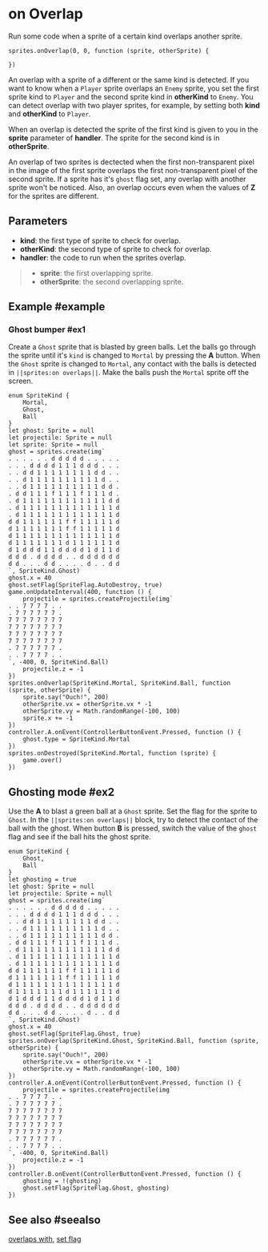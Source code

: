 # on Overlap

Run some code when a sprite of a certain kind overlaps another sprite. 

```sig
sprites.onOverlap(0, 0, function (sprite, otherSprite) {
	
})
```

An overlap with a sprite of a different or the same kind is detected. If you want to know when a ``Player`` sprite overlaps an ``Enemy`` sprite, you set the first sprite kind to ``Player`` and the second sprite kind in **otherKind** to ``Enemy``. You can detect overlap with two player sprites, for example, by setting both **kind** and **otherKind** to ``Player``.

When an overlap is detected the sprite of the first kind is given to you in the **sprite** parameter of **handler**. The sprite for the second kind is in **otherSprite**.

An overlap of two sprites is dectected when the first non-transparent pixel in the image of the first sprite overlaps the first non-transparent pixel of the second sprite. If a sprite has it's ``ghost`` flag set, any overlap with another sprite won't be noticed. Also, an overlap occurs even when the values of **Z** for the sprites are different.

## Parameters

* **kind**: the first type of sprite to check for overlap.
* **otherKind**: the second type of sprite to check for overlap.
* **handler**: the code to run when the sprites overlap.
>* **sprite**: the first overlapping sprite.
>* **otherSprite**: the second overlapping sprite.

## Example #example

### Ghost bumper #ex1

Create a ``Ghost`` sprite that is blasted by green balls. Let the balls go through the sprite until it's ``kind`` is changed to ``Mortal`` by pressing the **A** button. When the ``Ghost`` sprite is changed to ``Mortal``, any contact with the balls is detected in ``||sprites:on overlaps||``. Make the balls push the ``Mortal`` sprite off the screen.

```blocks
enum SpriteKind {
    Mortal,
    Ghost,
    Ball
}
let ghost: Sprite = null
let projectile: Sprite = null
let sprite: Sprite = null
ghost = sprites.create(img`
. . . . . . d d d d d . . . . . 
. . . d d d d 1 1 1 d d d . . . 
. . d d 1 1 1 1 1 1 1 1 d d . . 
. . d 1 1 1 1 1 1 1 1 1 1 d . . 
. . d 1 1 1 1 1 1 1 1 1 1 d d . 
. d d 1 1 1 f 1 1 1 f 1 1 1 d . 
. d 1 1 1 1 1 1 1 1 1 1 1 1 d d 
. d 1 1 1 1 1 1 1 1 1 1 1 1 1 d 
. d 1 1 1 1 1 1 1 1 1 1 1 1 1 d 
d d 1 1 1 1 1 1 f f 1 1 1 1 1 d 
d 1 1 1 1 1 1 1 f f 1 1 1 1 1 d 
d 1 1 1 1 1 1 1 1 1 1 1 1 1 1 d 
d 1 1 1 1 1 1 1 d 1 1 1 1 1 1 d 
d 1 d d d 1 1 d d d d 1 d 1 1 d 
d d d . d d d d . . d d d d d d 
d d . . . d d . . . . d . . d d 
`, SpriteKind.Ghost)
ghost.x = 40
ghost.setFlag(SpriteFlag.AutoDestroy, true)
game.onUpdateInterval(400, function () {
    projectile = sprites.createProjectile(img`
. . 7 7 7 7 . . 
. 7 7 7 7 7 7 . 
7 7 7 7 7 7 7 7 
7 7 7 7 7 7 7 7 
7 7 7 7 7 7 7 7 
7 7 7 7 7 7 7 7 
. 7 7 7 7 7 7 . 
. . 7 7 7 7 . . 
`, -400, 0, SpriteKind.Ball)
    projectile.z = -1
})
sprites.onOverlap(SpriteKind.Mortal, SpriteKind.Ball, function (sprite, otherSprite) {
    sprite.say("Ouch!", 200)
    otherSprite.vx = otherSprite.vx * -1
    otherSprite.vy = Math.randomRange(-100, 100)
    sprite.x += -1
})
controller.A.onEvent(ControllerButtonEvent.Pressed, function () {
    ghost.type = SpriteKind.Mortal
})
sprites.onDestroyed(SpriteKind.Mortal, function (sprite) {
    game.over()
})
```

## Ghosting mode #ex2

Use the **A** to blast a green ball at a ``Ghost`` sprite. Set the flag for the sprite to ``Ghost``. In the ``||sprites:on overlaps||`` block, try to detect the contact of the ball with the ghost. When button **B** is pressed, switch the value of the ``ghost`` flag and see if the ball hits the ghost sprite.

```blocks
enum SpriteKind {
    Ghost,
    Ball
}
let ghosting = true
let ghost: Sprite = null
let projectile: Sprite = null
ghost = sprites.create(img`
. . . . . . d d d d d . . . . . 
. . . d d d d 1 1 1 d d d . . . 
. . d d 1 1 1 1 1 1 1 1 d d . . 
. . d 1 1 1 1 1 1 1 1 1 1 d . . 
. . d 1 1 1 1 1 1 1 1 1 1 d d . 
. d d 1 1 1 f 1 1 1 f 1 1 1 d . 
. d 1 1 1 1 1 1 1 1 1 1 1 1 d d 
. d 1 1 1 1 1 1 1 1 1 1 1 1 1 d 
. d 1 1 1 1 1 1 1 1 1 1 1 1 1 d 
d d 1 1 1 1 1 1 f f 1 1 1 1 1 d 
d 1 1 1 1 1 1 1 f f 1 1 1 1 1 d 
d 1 1 1 1 1 1 1 1 1 1 1 1 1 1 d 
d 1 1 1 1 1 1 1 d 1 1 1 1 1 1 d 
d 1 d d d 1 1 d d d d 1 d 1 1 d 
d d d . d d d d . . d d d d d d 
d d . . . d d . . . . d . . d d 
`, SpriteKind.Ghost)
ghost.x = 40
ghost.setFlag(SpriteFlag.Ghost, true)
sprites.onOverlap(SpriteKind.Ghost, SpriteKind.Ball, function (sprite, otherSprite) {
    sprite.say("Ouch!", 200)
    otherSprite.vx = otherSprite.vx * -1
    otherSprite.vy = Math.randomRange(-100, 100)
})
controller.A.onEvent(ControllerButtonEvent.Pressed, function () {
    projectile = sprites.createProjectile(img`
. . 7 7 7 7 . . 
. 7 7 7 7 7 7 . 
7 7 7 7 7 7 7 7 
7 7 7 7 7 7 7 7 
7 7 7 7 7 7 7 7 
7 7 7 7 7 7 7 7 
. 7 7 7 7 7 7 . 
. . 7 7 7 7 . . 
`, -400, 0, SpriteKind.Ball)
    projectile.z = -1
})
controller.B.onEvent(ControllerButtonEvent.Pressed, function () {
    ghosting = !(ghosting)
    ghost.setFlag(SpriteFlag.Ghost, ghosting)
})
```

## See also #seealso

[overlaps with](/reference/sprites/sprite/overlaps-with),
[set flag](/reference/sprites/sprite/set-flag)